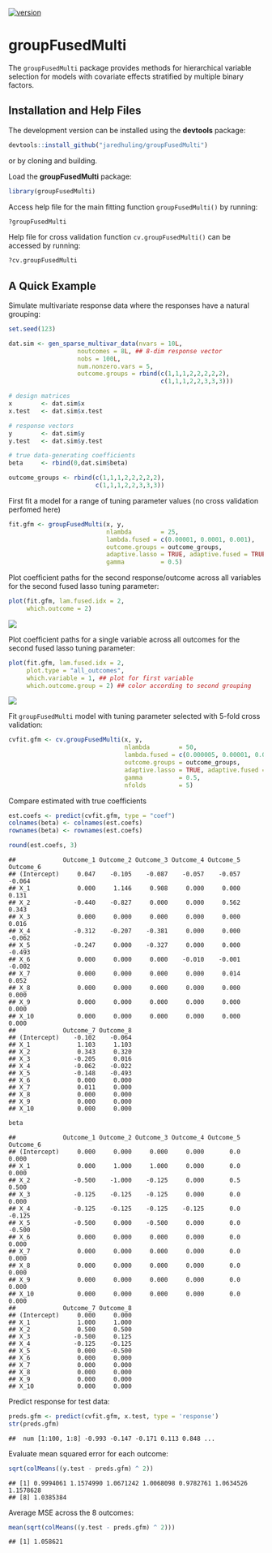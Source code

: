 
[![version](http://www.r-pkg.org/badges/version/groupFusedMulti)](https://cran.r-project.org/package=groupFusedMulti)
<!-- [![Build Status](https://travis-ci.org/jaredhuling/vennLasso.svg?branch=master)](https://travis-ci.org/jaredhuling/groupFusedMulti) -->

# groupFusedMulti

The `groupFusedMulti` package provides methods for hierarchical variable
selection for models with covariate effects stratified by multiple
binary factors.

## Installation and Help Files

<!-- The `groupFusedMulti` package can be installed from CRAN using: -->
<!-- ```{r, eval = FALSE} -->
<!-- install.packages("groupFusedMulti") -->
<!-- ``` -->

The development version can be installed using the **devtools** package:

``` r
devtools::install_github("jaredhuling/groupFusedMulti")
```

or by cloning and building.

Load the **groupFusedMulti** package:

``` r
library(groupFusedMulti)
```

Access help file for the main fitting function `groupFusedMulti()` by
running:

``` r
?groupFusedMulti
```

Help file for cross validation function `cv.groupFusedMulti()` can be
accessed by running:

``` r
?cv.groupFusedMulti
```

## A Quick Example

Simulate multivariate response data where the responses have a natural
grouping:

``` r
set.seed(123)

dat.sim <- gen_sparse_multivar_data(nvars = 10L,
                   noutcomes = 8L, ## 8-dim response vector
                   nobs = 100L,
                   num.nonzero.vars = 5,
                   outcome.groups = rbind(c(1,1,1,2,2,2,2,2),
                                          c(1,1,1,2,2,3,3,3)))

# design matrices
x        <- dat.sim$x
x.test   <- dat.sim$x.test

# response vectors
y        <- dat.sim$y
y.test   <- dat.sim$y.test

# true data-generating coefficients
beta     <- rbind(0,dat.sim$beta)

outcome_groups <- rbind(c(1,1,1,2,2,2,2,2),
                        c(1,1,1,2,2,3,3,3))
```

First fit a model for a range of tuning parameter values (no cross
validation perfomed here)

``` r
fit.gfm <- groupFusedMulti(x, y,
                           nlambda        = 25,
                           lambda.fused = c(0.00001, 0.0001, 0.001),
                           outcome.groups = outcome_groups,
                           adaptive.lasso = TRUE, adaptive.fused = TRUE,
                           gamma          = 0.5)
```

Plot coefficient paths for the second response/outcome across all
variables for the second fused lasso tuning parameter:

``` r
plot(fit.gfm, lam.fused.idx = 2,
     which.outcome = 2)
```

![](vignettes/readme_figs/unnamed-chunk-7-1.png)<!-- -->

Plot coefficient paths for a single variable across all outcomes for the
second fused lasso tuning parameter:

``` r
plot(fit.gfm, lam.fused.idx = 2,
     plot.type = "all_outcomes",
     which.variable = 1, ## plot for first variable
     which.outcome.group = 2) ## color according to second grouping
```

![](vignettes/readme_figs/unnamed-chunk-8-1.png)<!-- -->

Fit `groupFusedMulti` model with tuning parameter selected with 5-fold
cross validation:

``` r
cvfit.gfm <- cv.groupFusedMulti(x, y,
                                nlambda        = 50,
                                lambda.fused = c(0.000005, 0.00001, 0.000025, 0.00005, 0.0001),
                                outcome.groups = outcome_groups,
                                adaptive.lasso = TRUE, adaptive.fused = TRUE,
                                gamma          = 0.5,
                                nfolds         = 5)
```

Compare estimated with true coefficients

``` r
est.coefs <- predict(cvfit.gfm, type = "coef")
colnames(beta) <- colnames(est.coefs)
rownames(beta) <- rownames(est.coefs)

round(est.coefs, 3)
```

    ##             Outcome_1 Outcome_2 Outcome_3 Outcome_4 Outcome_5 Outcome_6
    ## (Intercept)     0.047    -0.105    -0.087    -0.057    -0.057    -0.064
    ## X_1             0.000     1.146     0.908     0.000     0.000     0.131
    ## X_2            -0.440    -0.827     0.000     0.000     0.562     0.343
    ## X_3             0.000     0.000     0.000     0.000     0.000     0.016
    ## X_4            -0.312    -0.207    -0.381     0.000     0.000    -0.062
    ## X_5            -0.247     0.000    -0.327     0.000     0.000    -0.493
    ## X_6             0.000     0.000     0.000    -0.010    -0.001    -0.002
    ## X_7             0.000     0.000     0.000     0.000     0.014     0.052
    ## X_8             0.000     0.000     0.000     0.000     0.000     0.000
    ## X_9             0.000     0.000     0.000     0.000     0.000     0.000
    ## X_10            0.000     0.000     0.000     0.000     0.000     0.000
    ##             Outcome_7 Outcome_8
    ## (Intercept)    -0.102    -0.064
    ## X_1             1.103     1.103
    ## X_2             0.343     0.320
    ## X_3            -0.205     0.016
    ## X_4            -0.062    -0.022
    ## X_5            -0.148    -0.493
    ## X_6             0.000     0.000
    ## X_7             0.011     0.000
    ## X_8             0.000     0.000
    ## X_9             0.000     0.000
    ## X_10            0.000     0.000

``` r
beta
```

    ##             Outcome_1 Outcome_2 Outcome_3 Outcome_4 Outcome_5 Outcome_6
    ## (Intercept)     0.000     0.000     0.000     0.000       0.0     0.000
    ## X_1             0.000     1.000     1.000     0.000       0.0     0.000
    ## X_2            -0.500    -1.000    -0.125     0.000       0.5     0.500
    ## X_3            -0.125    -0.125    -0.125     0.000       0.0     0.000
    ## X_4            -0.125    -0.125    -0.125    -0.125       0.0    -0.125
    ## X_5            -0.500     0.000    -0.500     0.000       0.0    -0.500
    ## X_6             0.000     0.000     0.000     0.000       0.0     0.000
    ## X_7             0.000     0.000     0.000     0.000       0.0     0.000
    ## X_8             0.000     0.000     0.000     0.000       0.0     0.000
    ## X_9             0.000     0.000     0.000     0.000       0.0     0.000
    ## X_10            0.000     0.000     0.000     0.000       0.0     0.000
    ##             Outcome_7 Outcome_8
    ## (Intercept)     0.000     0.000
    ## X_1             1.000     1.000
    ## X_2             0.500     0.500
    ## X_3            -0.500     0.125
    ## X_4            -0.125    -0.125
    ## X_5             0.000    -0.500
    ## X_6             0.000     0.000
    ## X_7             0.000     0.000
    ## X_8             0.000     0.000
    ## X_9             0.000     0.000
    ## X_10            0.000     0.000

Predict response for test data:

``` r
preds.gfm <- predict(cvfit.gfm, x.test, type = 'response')
str(preds.gfm)
```

    ##  num [1:100, 1:8] -0.993 -0.147 -0.171 0.113 0.848 ...

Evaluate mean squared error for each outcome:

``` r
sqrt(colMeans((y.test - preds.gfm) ^ 2))
```

    ## [1] 0.9994061 1.1574990 1.0671242 1.0068098 0.9782761 1.0634526 1.1578628
    ## [8] 1.0385384

Average MSE across the 8 outcomes:

``` r
mean(sqrt(colMeans((y.test - preds.gfm) ^ 2)))
```

    ## [1] 1.058621
